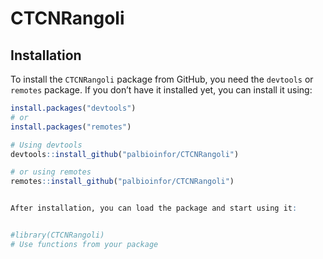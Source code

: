 # CTCNRangoli
## Installation

To install the `CTCNRangoli` package from GitHub, you need the `devtools` or `remotes` package. If you don’t have it installed yet, you can install it using:

```r
install.packages("devtools")
# or
install.packages("remotes")

# Using devtools
devtools::install_github("palbioinfor/CTCNRangoli")

# or using remotes
remotes::install_github("palbioinfor/CTCNRangoli")


After installation, you can load the package and start using it:


#library(CTCNRangoli)
# Use functions from your package
